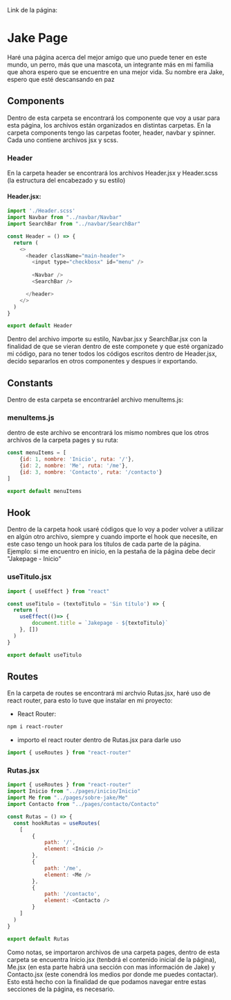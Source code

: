 Link de la página:

# Jake Page
Haré una página acerca del mejor amigo que uno puede tener en este mundo, un perro, más que una mascota, un integrante más en mi familia que ahora espero que se encuentre en una mejor vida. Su nombre era Jake, espero que esté descansando en paz

## Components
Dentro de esta carpeta se encontrará los componente que voy a usar para esta página, los archivos están organizados en distintas carpetas. En la carpeta components tengo las carpetas footer, header, navbar y spinner. Cada uno contiene archivos jsx y scss.

### Header
En la carpeta header se encontrará los archivos Header.jsx y Header.scss (la estructura del encabezado y su estilo)

#### Header.jsx:
```js
import './Header.scss'
import Navbar from "../navbar/Navbar"
import SearchBar from "../navbar/SearchBar"

const Header = () => {
  return (
    <>
      <header className="main-header">
        <input type="checkbosx" id="menu" />
        
        <Navbar />
        <SearchBar />

      </header>
    </>
  )
}

export default Header
```
Dentro del archivo importe su estilo, Navbar.jsx y SearchBar.jsx con la finalidad de que se vieran dentro de este componete y que esté organizado mi código, para no tener todos los códigos escritos dentro de Header.jsx, decido separarlos en otros componentes y despues ir exportando.

## Constants
Dentro de esta carpeta se encontraráel archivo menuItems.js:

### menuItems.js
dentro de este archivo se encontrará los mismo nombres que los otros archivos de la carpeta pages y su ruta:
```js
const menuItems = [
    {id: 1, nombre: 'Inicio', ruta: '/'},
    {id: 2, nombre: 'Me', ruta: '/me'},
    {id: 3, nombre: 'Contacto', ruta: '/contacto'}
]

export default menuItems
```

## Hook
Dentro de la carpeta hook usaré códigos que lo voy a poder volver a utilizar en algún otro archivo, siempre y cuando importe el hook que necesite, en este caso tengo un hook para los títulos de cada parte de la página. Ejemplo: si me encuentro en inicio, en la pestaña de la página debe decir "Jakepage - Inicio"

### useTitulo.jsx

```js
import { useEffect } from "react"

const useTitulo = (textoTitulo = 'Sin título') => {
  return (
    useEffect(()=> {
        document.title = `Jakepage - ${textoTitulo}`
    }, [])
  )
}

export default useTitulo
```

## Routes 
En la carpeta de routes se encontrará mi archvio Rutas.jsx, haré uso de react router, para esto lo tuve que instalar en mi proyecto:

* React Router:
```sh
npm i react-router
```

* importo el react router dentro de Rutas.jsx para darle uso
```js
import { useRoutes } from "react-router"
```

### Rutas.jsx

```js
import { useRoutes } from "react-router"
import Inicio from "../pages/inicio/Inicio"
import Me from "../pages/sobre-jake/Me"
import Contacto from "../pages/contacto/Contacto"

const Rutas = () => {
  const hookRutas = useRoutes(
    [
        {
            path: '/',
            element: <Inicio />
        },
        {
            path: '/me',
            element: <Me />
        },
        {
            path: '/contacto',
            element: <Contacto />
        }
    ]
  )
}

export default Rutas
```
Como notas, se importaron archivos de una carpeta pages, dentro de esta carpeta se encuentra Inicio.jsx (tenbdrá el contenido inicial de la página), Me.jsx (en esta parte habrá una sección con mas información de Jake) y Contacto.jsx (este conendrá los medios por donde me puedes contactar). Esto está hecho con la finalidad de que podamos navegar entre estas secciones de la página, es necesario.

